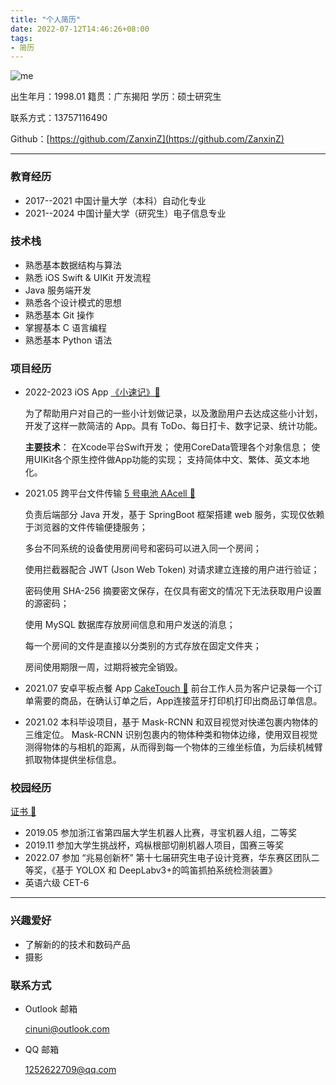 ```yaml
---
title: "个人简历"
date: 2022-07-12T14:46:26+08:00
tags: 
- 简历
---
```



<!-- ![wo](https://i.postimg.cc/1thzq397/1.jpg) -->
![me](https://i.postimg.cc/KYWJnw5G/avatar-s.jpg)

出生年月：1998.01 籍贯：广东揭阳   学历：硕士研究生

联系方式：13757116490

Github：[https://github.com/ZanxinZ](https://github.com/ZanxinZ)

---

### 教育经历

- 2017--2021 中国计量大学（本科）自动化专业
- 2021--2024 中国计量大学（研究生）电子信息专业

### 技术栈

- 熟悉基本数据结构与算法
- 熟悉 iOS Swift & UIKit 开发流程
- Java 服务端开发
- 熟悉各个设计模式的思想
- 熟悉基本 Git 操作
- 掌握基本 C 语言编程
- 熟悉基本 Python 语法

### 项目经历

- 2022-2023 iOS App [《小速记》🔗](/post/ios/checkthempicsh)
  
  为了帮助用户对自己的一些小计划做记录，以及激励用户去达成这些小计划，开发了这样一款简洁的 App。具有 ToDo、每日打卡、数字记录、统计功能。

  **主要技术**：
  在Xcode平台Swift开发；
  使用CoreData管理各个对象信息；
  使用UIKit各个原生控件做App功能的实现；
  支持简体中文、繁体、英文本地化。
  
- 2021.05 跨平台文件传输 [5 号电池 AAcell 🔗](https://aacell.me)
  
  负责后端部分 Java 开发，基于 SpringBoot 框架搭建 web 服务，实现仅依赖于浏览器的文件传输便捷服务；

  多台不同系统的设备使用房间号和密码可以进入同一个房间；

  使用拦截器配合 JWT (Json Web Token) 对请求建立连接的用户进行验证；

  密码使用 SHA-256 摘要密文保存，在仅具有密文的情况下无法获取用户设置的源密码；

  使用 MySQL 数据库存放房间信息和用户发送的消息；

  每一个房间的文件是直接以分类别的方式存放在固定文件夹；
  
  房间使用期限一周，过期将被完全销毁。

- 2021.07 安卓平板点餐 App [CakeTouch 🔗](https://github.com/ZanxinZ/CakeTouch)
  前台工作人员为客户记录每一个订单需要的商品，在确认订单之后，App连接蓝牙打印机打印出商品订单信息。

- 2021.02 本科毕设项目，基于 Mask-RCNN 和双目视觉对快递包裹内物体的三维定位。
  Mask-RCNN 识别包裹内的物体种类和物体边缘，使用双目视觉测得物体的与相机的距离，从而得到每一个物体的三维坐标值，为后续机械臂抓取物体提供坐标信息。

### 校园经历

[证书 🔗](/post/info/certificate)

- 2019.05 参加浙江省第四届大学生机器人比赛，寻宝机器人组，二等奖
- 2019.11 参加大学生挑战杯，鸡枞根部切削机器人项目，国赛三等奖
- 2022.07 参加 “兆易创新杯” 第十七届研究生电子设计竞赛，华东赛区团队二等奖，《基于 YOLOX 和 DeepLabv3+的鸣笛抓拍系统检测装置》
- 英语六级 CET-6

---

### 兴趣爱好

- 了解新的的技术和数码产品
- 摄影

### 联系方式

- Outlook 邮箱
  
  <cinuni@outlook.com>

- QQ 邮箱
  
  <1252622709@qq.com>
